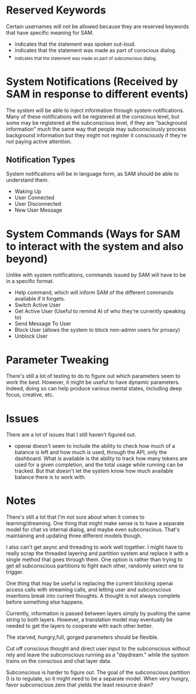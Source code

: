 # Reserved Keywords

Certain usernames will not be allowed because they are reserved keywords that have specific meaning for SAM.
- <VOICE> indicates that the statement was spoken out-loud.
- <CON> indicates that the statement was made as part of conscious dialog.
- <SUB> indicates that the statement was made as part of subconscious dialog.

# System Notifications (Received by SAM in response to different events)

The system will be able to inject information through system notifications. Many of these notifications will be registered at the conscious level, but some may be registered at the subconscious level, if they are "background information" much the same way that people may subconsciously process background information but they might not register it consciously if they're not paying active attention.

## Notification Types

System notifications will be in language form, as SAM should be able to understand them.

- Waking Up
- User Connected
- User Disconnected
- New User Message

# System Commands (Ways for SAM to interact with the system and also beyond)

Unlike with system notifications, commands issued by SAM will have to be in a specific format.

- Help command, which will inform SAM of the different commands available if it forgets.
- Switch Active User
- Get Active User (Useful to remind AI of who they're currently speaking to)
- Send Message To User
- Block User (allows the system to block non-admin users for privacy)
- Unblock User

# Parameter Tweaking

There's still a lot of testing to do to figure out which parameters seem to work the best. However, it might be useful to have dynamic parameters. Indeed, doing so can help produce various mental states, including deep focus, creative, etc.

# Issues

There are a lot of issues that I still haven't figured out.

- openai doesn't seem to include the ability to check how much of a balance is left and how much is used, through the API, only the dashboard. What is available is the ability to track how many tokens are used for a given completion, and the total usage while running can be tracked. But that doesn't let the system know how much available balance there is to work with.

# Notes

There's still a lot that I'm not sure about when it comes to learning/dreaming. One thing that might make sense is to have a separate model for chat vs internal dialog, and maybe even subconscious. That's maintaining and updating three different models though.

I also can't get async and threading to work well together. I might have to really scrap the threaded layering and partition system and replace it with a single method that goes through them. One option is rather than trying to get all subconscious partitions to fight each other, randomly select one to trigger.

One thing that may be useful is replacing the current blocking openai access calls with streaming calls, and letting user and subconscious insertions break into current thoughts. A thought is not always complete before something else happens.

Currently, information is passed between layers simply by pushing the same string to both layers. However, a translation model may eventually be needed to get the layers to cooperate with each other better.

The starved, hungry,full, gorged parameters should be flexible.

Cut off conscious thought and direct user input to the subconscious without rely and leave the subconscious running as a "daydream." while the system trains on the conscious and chat layer data.

Subconscious is harder to figure out. The goal of the subconscious partition 0 is to regulate, so it might need to be a separate model. When very hungry, favor subconscious zero that yields the least resource drain?
